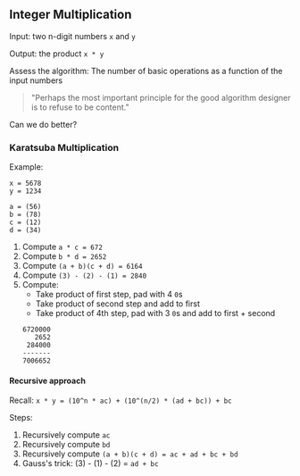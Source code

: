 ## Integer Multiplication

Input: two n-digit numbers `x` and `y`

Output: the product `x * y`

Assess the algorithm: 
The number of basic operations as a function of the input numbers

> "Perhaps the most important principle for the good 
algorithm designer is to refuse to be content."

Can we do better?


### Karatsuba Multiplication

Example:
```
x = 5678
y = 1234

a = (56)
b = (78)
c = (12)
d = (34)
```

1. Compute `a * c = 672`
2. Compute `b * d = 2652`
3. Compute `(a + b)(c + d) = 6164`
4. Compute `(3) - (2) - (1) = 2840`
5. Compute: 
    - Take product of first step, pad with 4 `0`s
    - Take product of second step and add to first
    - Take product of 4th step, pad with 3 `0`s and add to first + second
    ```
    6720000
       2652
     284000
    -------
    7006652
    ```

#### Recursive approach
Recall: `x * y = (10^n * ac) + (10^(n/2) * (ad + bc)) + bc`

Steps:
1. Recursively compute `ac`
2. Recursively compute `bd`
3. Recursively compute `(a + b)(c + d) = ac + ad + bc + bd`
4. Gauss's trick: (3) - (1) - (2) = `ad + bc`
